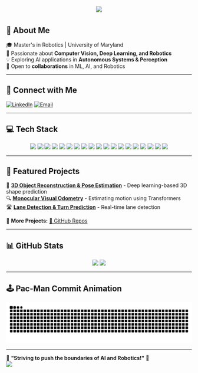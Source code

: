 <div align="center">

<h1>
  <img src="https://readme-typing-svg.herokuapp.com?font=Fira+Code&size=28&pause=1000&color=F75C7E&center=true&vCenter=true&width=600&lines=Hi+There!+👋;I'm+Ashutosh+Reddy!" />
</h1>

</div>

## 🚀 About Me  
🎓 Master's in Robotics | University of Maryland  
🤖 Passionate about **Computer Vision, Deep Learning, and Robotics**  
💡 Exploring AI applications in **Autonomous Systems & Perception**  
🤝 Open to **collaborations** in ML, AI, and Robotics  

---

## 🔗 Connect with Me  
[![LinkedIn](https://img.shields.io/badge/LinkedIn-%230077B5.svg?style=for-the-badge&logo=linkedin&logoColor=white)](https://www.linkedin.com/in/ashutosh-reddy-atimyala/) 
[![Email](https://img.shields.io/badge/Gmail-%23D14836.svg?style=for-the-badge&logo=gmail&logoColor=white)](mailto:ashutoshreddy.1510@gmail.com)

---

## 💻 Tech Stack  
<p align="center">
  <!-- Programming Languages -->
  <img src="https://img.shields.io/badge/Python-3670A0?style=for-the-badge&logo=python&logoColor=ffdd54" />
  <img src="https://img.shields.io/badge/C++-%2300599C.svg?style=for-the-badge&logo=c%2B%2B&logoColor=white" />
  <img src="https://img.shields.io/badge/C-%2300599C.svg?style=for-the-badge&logo=c&logoColor=white" />
  
  <!-- Machine Learning & Deep Learning -->
  <img src="https://img.shields.io/badge/TensorFlow-%23FF6F00.svg?style=for-the-badge&logo=TensorFlow&logoColor=white" />
  <img src="https://img.shields.io/badge/PyTorch-%23EE4C2C.svg?style=for-the-badge&logo=PyTorch&logoColor=white" />
  <img src="https://img.shields.io/badge/OpenCV-%23white.svg?style=for-the-badge&logo=opencv&logoColor=black" />
  <img src="https://img.shields.io/badge/Scikit_Learn-F7931E?style=for-the-badge&logo=scikit-learn&logoColor=white" />
  <img src="https://img.shields.io/badge/Numpy-013243?style=for-the-badge&logo=numpy&logoColor=white" />
  <img src="https://img.shields.io/badge/Pandas-150458?style=for-the-badge&logo=pandas&logoColor=white" />

  <!-- Cloud & DevOps -->
  <img src="https://img.shields.io/badge/GoogleCloud-%234285F4.svg?style=for-the-badge&logo=google-cloud&logoColor=white" />
  <img src="https://img.shields.io/badge/AWS-%23FF9900.svg?style=for-the-badge&logo=amazon-aws&logoColor=white" />
  <img src="https://img.shields.io/badge/Oracle%20Cloud-%23F00000.svg?style=for-the-badge&logo=oracle&logoColor=white" />
  
  <!-- Robotics & Hardware -->
  <img src="https://img.shields.io/badge/ROS-%230A0FF9.svg?style=for-the-badge&logo=ros&logoColor=white" />
  <img src="https://img.shields.io/badge/Arduino-00979D?style=for-the-badge&logo=Arduino&logoColor=white" />
  <img src="https://img.shields.io/badge/RaspberryPi-C51A4A?style=for-the-badge&logo=Raspberry-Pi" />
  
  <!-- Other Tools -->
  <img src="https://img.shields.io/badge/Git-F05032?style=for-the-badge&logo=git&logoColor=white" />
  <img src="https://img.shields.io/badge/Docker-%230db7ed.svg?style=for-the-badge&logo=docker&logoColor=white" />
  <img src="https://img.shields.io/badge/Linux-%23FCC624.svg?style=for-the-badge&logo=linux&logoColor=black" />
  <img src="https://img.shields.io/badge/Salesforce-%2300A1E0.svg?style=for-the-badge&logo=salesforce&logoColor=white" />
</p>

---

## 📌 Featured Projects  
🚀 **[3D Object Reconstruction & Pose Estimation](https://github.com/Ashutosh1510/3D-Object-Reconstruction)** - Deep learning-based 3D shape prediction  
🔍 **[Monocular Visual Odometry](https://github.com/Ashutosh1510/Monocular-VO)** - Estimating motion using Transformers  
🛣️ **[Lane Detection & Turn Prediction](https://github.com/Ashutosh1510/Lane-Detection)** - Real-time lane detection  

🌟 **More Projects:** [🔗 GitHub Repos](https://github.com/Ashutosh1510?tab=repositories)  

---

## 📊 GitHub Stats  
<div align="center">
  <img height="180em" src="https://github-readme-stats.vercel.app/api?username=Ashutosh1510&theme=gotham&hide_border=false&include_all_commits=true&count_private=true&show_icons=true"/>
  <img height="180em" src="https://github-readme-streak-stats.herokuapp.com/?user=Ashutosh1510&theme=gotham&hide_border=false&show_icons=true"/>
</div>

---

## 🕹️ Pac-Man Commit Animation  
<div align="center">
  <img src="https://github.com/Ashutosh1510/Ashutosh1510/blob/output/github-contribution-grid-pacman.svg" />
</div>

---

🚀 **"Striving to push the boundaries of AI and Robotics!"** 🚀  
[![](https://visitcount.itsvg.in/api?id=Ashutosh1510&icon=2&color=1)](https://visitcount.itsvg.in)
